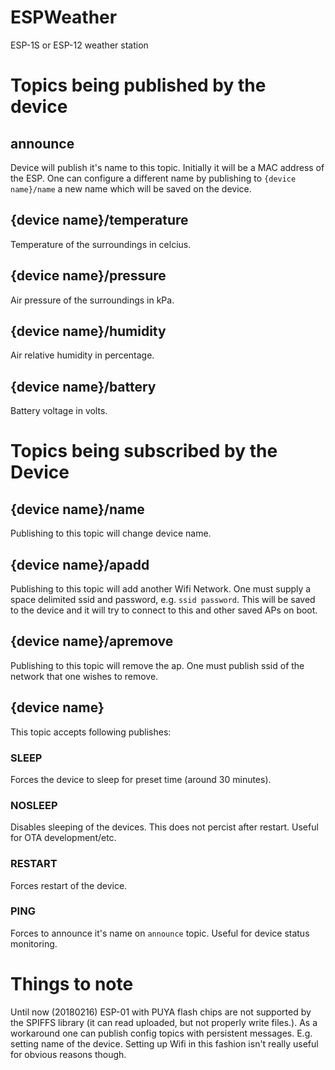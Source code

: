 # ESPWeather
ESP-1S or ESP-12 weather station

# Topics being published by the device

## announce

Device will publish it's name to this topic. Initially it will be a MAC address of the ESP.
One can configure a different name by publishing to `{device name}/name` a new name which will be saved on the device.

## {device name}/temperature

Temperature of the surroundings in celcius.

## {device name}/pressure

Air pressure of the surroundings in kPa.

## {device name}/humidity

Air relative humidity in percentage.

## {device name}/battery

Battery voltage in volts.

# Topics being subscribed by the Device

## {device name}/name

Publishing to this topic will change device name.

## {device name}/apadd

Publishing to this topic will add another Wifi Network.
One must supply a space delimited ssid and password, e.g. `ssid password`.
This will be saved to the device and it will try to connect to this and other saved APs on boot.

## {device name}/apremove

Publishing to this topic will remove the ap. One must publish ssid of the network that one wishes to remove.

## {device name}

This topic accepts following publishes:

### SLEEP

Forces the device to sleep for preset time (around 30 minutes).

### NOSLEEP

Disables sleeping of the devices. This does not percist after restart.
Useful for OTA development/etc.

### RESTART

Forces restart of the device.

### PING

Forces to announce it's name on `announce` topic.
Useful for device status monitoring.


# Things to note

Until now (20180216) ESP-01 with PUYA flash chips are not supported by the SPIFFS library (it can read uploaded, but not properly write files.).
As a workaround one can publish config topics with persistent messages. E.g. setting name of the device. Setting up Wifi in this fashion isn't really useful for obvious reasons though.
